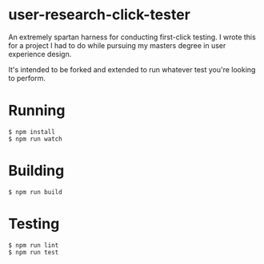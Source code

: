 # user-research-click-tester

An extremely spartan harness for conducting first-click testing.  I wrote this for a project I had to do while pursuing my masters degree in user experience design.

It's intended to be forked and extended to run whatever test you're looking to perform.

# Running

```
$ npm install
$ npm run watch
```

# Building

```
$ npm run build
```

# Testing

```
$ npm run lint
$ npm run test
```
